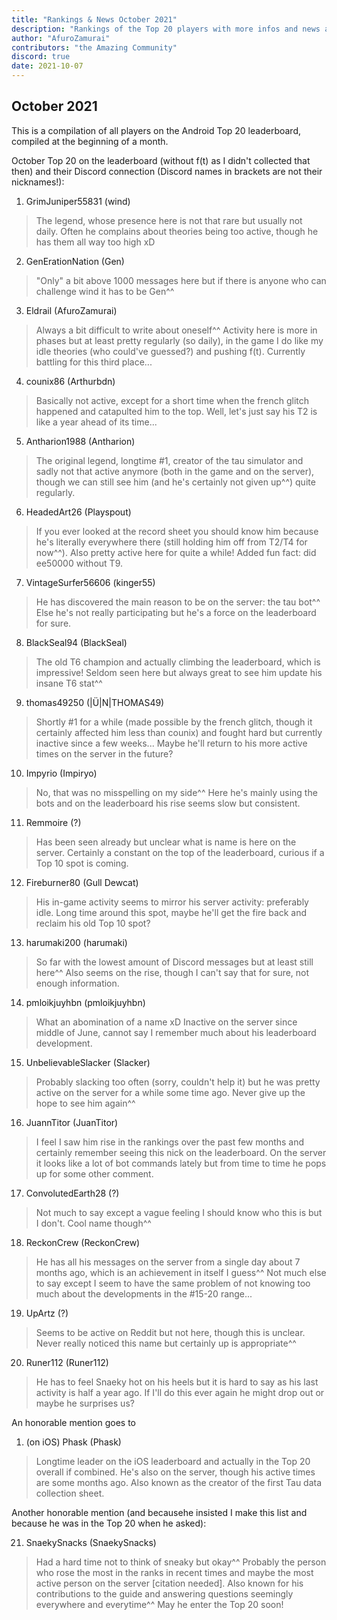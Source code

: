```yaml
---
title: "Rankings & News October 2021"
description: "Rankings of the Top 20 players with more infos and news about occurences from Sepetember to October 2021"
author: "AfuroZamurai"
contributors: "the Amazing Community"
discord: true
date: 2021-10-07
---
```


## October 2021

This is a compilation of all players on the Android Top 20 leaderboard, compiled at the beginning of a month.

October Top 20 on the leaderboard (without f(t) as I didn't collected that then) and their Discord connection (Discord names in brackets are not their nicknames!):

1. GrimJuniper55831 (wind)

> The legend, whose presence here is not that rare but usually not daily. Often he complains about theories being too active, though he has them all way too high xD

2. GenErationNation (Gen)

> "Only" a bit above 1000 messages here but if there is anyone who can challenge wind it has to be Gen^^

3. Eldrail (AfuroZamurai)

> Always a bit difficult to write about oneself^^ Activity here is more in phases but at least pretty regularly (so daily), in the game I do like my idle theories (who could've guessed?) and pushing f(t). Currently battling for this third place...

4. counix86 (Arthurbdn)

> Basically not active, except for a short time when the french glitch happened and catapulted him to the top. Well, let's just say his T2 is like a year ahead of its time...

5. Antharion1988 (Antharion)

> The original legend, longtime #1, creator of the tau simulator and sadly not that active anymore (both in the game and on the server), though we can still see him (and he's certainly not given up^^) quite regularly.

6. HeadedArt26 (Playspout)

> If you ever looked at the record sheet you should know him because he's literally everywhere there (still holding him off from T2/T4 for now^^). Also pretty active here for quite a while! Added fun fact: did ee50000 without T9.

7. VintageSurfer56606 (kinger55)

> He has discovered the main reason to be on the server: the tau bot^^ Else he's not really participating but he's a force on the leaderboard for sure.

8. BlackSeal94 (BlackSeal)

> The old T6 champion and actually climbing the leaderboard, which is impressive! Seldom seen here but always great to see him update his insane T6 stat^^

9. thomas49250 (|Ü|N|THOMAS49)

> Shortly #1 for a while (made possible by the french glitch, though it certainly affected him less than counix) and fought hard but currently inactive since a few weeks... Maybe he'll return to his more active times on the server in the future?

10. Impyrio (Impiryo)

> No, that was no misspelling on my side^^ Here he's mainly using the bots and on the leaderboard his rise seems slow but consistent. 

11. Remmoire (?)

> Has been seen already but unclear what is name is here on the server. Certainly a constant on the top of the leaderboard, curious if a Top 10 spot is coming.

12. Fireburner80 (Gull Dewcat)

> His in-game activity seems to mirror his server activity: preferably idle. Long time around this spot, maybe he'll get the fire back and reclaim his old Top 10 spot?

13. harumaki200 (harumaki)

> So far with the lowest amount of Discord messages but at least still here^^ Also seems on the rise, though I can't say that for sure, not enough information.

14. pmloikjuyhbn (pmloikjuyhbn)

> What an abomination of a name xD Inactive on the server since middle of June, cannot say I remember much about his leaderboard development.

15. UnbelievableSlacker (Slacker)

> Probably slacking too often (sorry, couldn't help it) but he was pretty active on the server for a while some time ago. Never give up the hope to see him again^^

16. JuannTitor (JuanTitor)

> I feel I saw him rise in the rankings over the past few months and certainly remember seeing this nick on the leaderboard. On the server it looks like a lot of bot commands lately but from time to time he pops up for some other comment.

17. ConvolutedEarth28 (?)

> Not much to say except a vague feeling I should know who this is but I don't. Cool name though^^

18. ReckonCrew (ReckonCrew)

> He has all his messages on the server from a single day about 7 months ago, which is an achievement in itself I guess^^ Not much else to say except I seem to have the same problem of not knowing too much about the developments in the #15-20 range...

19. UpArtz (?)

> Seems to be active on Reddit but not here, though this is unclear. Never really noticed this name but certainly up is appropriate^^

20. Runer112 (Runer112)

> He has to feel Snaeky hot on his heels but it is hard to say as his last activity is half a year ago. If I'll do this ever again he might drop out or maybe he surprises us?

An honorable mention goes to

1. (on iOS) Phask (Phask)

> Longtime leader on the iOS leaderboard and actually in the Top 20 overall if combined. He's also on the server, though his active times are some months ago. Also known as the creator of the first Tau data collection sheet.

Another honorable mention (and becausehe insisted I make this list and because he was in the Top 20 when he asked):

21. SnaekySnacks (SnaekySnacks)

> Had a hard time not to think of sneaky but okay^^ Probably the person who rose the most in the ranks in recent times and maybe the most active person on the server [citation needed]. Also known for his contributions to the guide and answering questions seemingly everywhere and everytime^^ May he enter the Top 20 soon!

